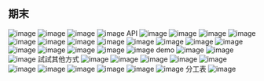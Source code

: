 ## 期末
![image](https://github.com/user-attachments/assets/f3f8fc50-a620-46c9-a440-d8aa01209a25)
![image](https://github.com/user-attachments/assets/29d182e8-2030-4daf-b046-88bfb0f56e21)
![image](https://github.com/user-attachments/assets/e5e45bf8-d91a-4502-905a-af3a90165c86)
![image](https://github.com/user-attachments/assets/939156e6-ba46-4445-91d8-e4f92246ff49)
API
![image](https://github.com/user-attachments/assets/ab2cac90-29e3-4f51-bd63-65249a4855c1)
![image](https://github.com/user-attachments/assets/a0885b5c-f66f-4bf4-b784-da67334b18c6)
![image](https://github.com/user-attachments/assets/6fd9198d-9eb3-4bbd-94a3-e9c125598149)
![image](https://github.com/user-attachments/assets/c21cc57b-b96e-445c-becc-b29f0ad19131)
![image](https://github.com/user-attachments/assets/d69bca28-601a-42eb-91d3-56facc2d27d3)
![image](https://github.com/user-attachments/assets/82f9965a-86f1-4b18-ad79-8c2f03e2c5ab)
![image](https://github.com/user-attachments/assets/de417b8b-d657-4067-b939-7623cf2aaadc)
![image](https://github.com/user-attachments/assets/ceccdb1e-4cda-4c3a-a76f-a87af4c1f20a)
![image](https://github.com/user-attachments/assets/4a417328-fbf0-4023-bd4a-051324123d11)
![image](https://github.com/user-attachments/assets/65fd4065-8849-4244-8b76-ad5d1fa30903)
![image](https://github.com/user-attachments/assets/c259bd9f-9409-42f3-ad0a-3d8e86b56339)
![image](https://github.com/user-attachments/assets/05189857-8ffb-44e0-85cf-8f4c79218dc2)
![image](https://github.com/user-attachments/assets/19bb8dd2-858c-41bf-ad9e-e1867aa2da19)
![image](https://github.com/user-attachments/assets/283bdf7a-a0a9-41e9-9293-aa0f7f3ec83c)
![image](https://github.com/user-attachments/assets/0b053117-345d-41e0-8f75-597dfae47df4)
![image](https://github.com/user-attachments/assets/e0447139-8c0a-4402-9113-d6982fdca5ba)
![image](https://github.com/user-attachments/assets/7bc5b4bf-ea22-4ff6-9e8e-42a0059a08e3)
demo
![image](https://github.com/user-attachments/assets/f6be234d-dc33-4493-ab58-f57744209517)
![image](https://github.com/user-attachments/assets/05105e77-556c-4d98-a414-d98772f01ce7)
![image](https://github.com/user-attachments/assets/b598a672-e4b6-420e-9813-eea11478d2b6)
試試其他方式
![image](https://github.com/user-attachments/assets/05914c6e-4cfd-4464-9ff7-91da23d9403f)
![image](https://github.com/user-attachments/assets/7055d4b2-b1f5-4e33-8243-727e1b09d418)
![image](https://github.com/user-attachments/assets/b54be9c1-2f59-48cf-ae9d-c9bb8e9a08fb)
![image](https://github.com/user-attachments/assets/79f384ef-490a-4777-bfe1-992355d190b9)
![image](https://github.com/user-attachments/assets/8f3994b8-886b-44b5-a127-640825bb39d4)
![image](https://github.com/user-attachments/assets/c4780009-42de-43d6-9455-5c01007d8120)
![image](https://github.com/user-attachments/assets/20b18911-f998-461f-8b3a-30dcc9f0fbc7)
![image](https://github.com/user-attachments/assets/36e1bcad-5c39-405b-95d7-bc48391f754a)
![image](https://github.com/user-attachments/assets/2fc29c4b-2d6b-4b8c-95fa-23816f0a07b1)
![image](https://github.com/user-attachments/assets/9e35957b-acde-43ac-9410-480d1e619a00)
![image](https://github.com/user-attachments/assets/9c79ca37-0227-439c-b79d-9d0bd5752a86)
分工表
![image](https://github.com/user-attachments/assets/f5503b6b-1c2c-4f27-b7d0-c93c085f10c7)
